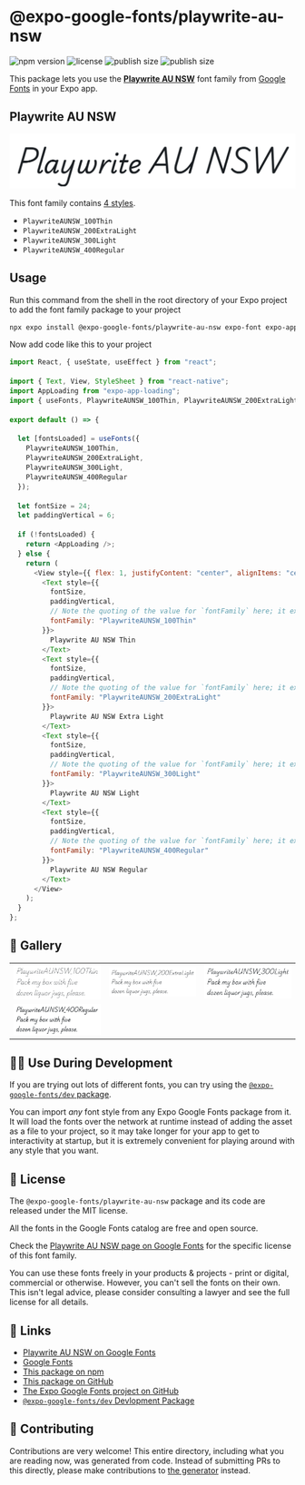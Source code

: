 # @expo-google-fonts/playwrite-au-nsw

![npm version](https://flat.badgen.net/npm/v/@expo-google-fonts/playwrite-au-nsw)
![license](https://flat.badgen.net/github/license/expo/google-fonts)
![publish size](https://flat.badgen.net/packagephobia/install/@expo-google-fonts/playwrite-au-nsw)
![publish size](https://flat.badgen.net/packagephobia/publish/@expo-google-fonts/playwrite-au-nsw)

This package lets you use the [**Playwrite AU NSW**](https://fonts.google.com/specimen/Playwrite+AU+NSW) font family from [Google Fonts](https://fonts.google.com/) in your Expo app.

## Playwrite AU NSW

![Playwrite AU NSW](./font-family.png)

This font family contains [4 styles](#-gallery).

- `PlaywriteAUNSW_100Thin`
- `PlaywriteAUNSW_200ExtraLight`
- `PlaywriteAUNSW_300Light`
- `PlaywriteAUNSW_400Regular`

## Usage

Run this command from the shell in the root directory of your Expo project to add the font family package to your project

```sh
npx expo install @expo-google-fonts/playwrite-au-nsw expo-font expo-app-loading
```

Now add code like this to your project

```js
import React, { useState, useEffect } from "react";

import { Text, View, StyleSheet } from "react-native";
import AppLoading from "expo-app-loading";
import { useFonts, PlaywriteAUNSW_100Thin, PlaywriteAUNSW_200ExtraLight, PlaywriteAUNSW_300Light, PlaywriteAUNSW_400Regular } from '@expo-google-fonts/playwrite-au-nsw';

export default () => {

  let [fontsLoaded] = useFonts({
    PlaywriteAUNSW_100Thin, 
    PlaywriteAUNSW_200ExtraLight, 
    PlaywriteAUNSW_300Light, 
    PlaywriteAUNSW_400Regular
  });

  let fontSize = 24;
  let paddingVertical = 6;

  if (!fontsLoaded) {
    return <AppLoading />;
  } else {
    return (
      <View style={{ flex: 1, justifyContent: "center", alignItems: "center" }}>
        <Text style={{
          fontSize,
          paddingVertical,
          // Note the quoting of the value for `fontFamily` here; it expects a string!
          fontFamily: "PlaywriteAUNSW_100Thin"
        }}>
          Playwrite AU NSW Thin
        </Text>
        <Text style={{
          fontSize,
          paddingVertical,
          // Note the quoting of the value for `fontFamily` here; it expects a string!
          fontFamily: "PlaywriteAUNSW_200ExtraLight"
        }}>
          Playwrite AU NSW Extra Light
        </Text>
        <Text style={{
          fontSize,
          paddingVertical,
          // Note the quoting of the value for `fontFamily` here; it expects a string!
          fontFamily: "PlaywriteAUNSW_300Light"
        }}>
          Playwrite AU NSW Light
        </Text>
        <Text style={{
          fontSize,
          paddingVertical,
          // Note the quoting of the value for `fontFamily` here; it expects a string!
          fontFamily: "PlaywriteAUNSW_400Regular"
        }}>
          Playwrite AU NSW Regular
        </Text>
      </View>
    );
  }
};
```

## 🔡 Gallery


||||
|-|-|-|
|![PlaywriteAUNSW_100Thin](./PlaywriteAUNSW_100Thin.ttf.png)|![PlaywriteAUNSW_200ExtraLight](./PlaywriteAUNSW_200ExtraLight.ttf.png)|![PlaywriteAUNSW_300Light](./PlaywriteAUNSW_300Light.ttf.png)||
|![PlaywriteAUNSW_400Regular](./PlaywriteAUNSW_400Regular.ttf.png)||||


## 👩‍💻 Use During Development

If you are trying out lots of different fonts, you can try using the [`@expo-google-fonts/dev` package](https://github.com/expo/google-fonts/tree/master/font-packages/dev#readme).

You can import _any_ font style from any Expo Google Fonts package from it. It will load the fonts over the network at runtime instead of adding the asset as a file to your project, so it may take longer for your app to get to interactivity at startup, but it is extremely convenient for playing around with any style that you want.


## 📖 License

The `@expo-google-fonts/playwrite-au-nsw` package and its code are released under the MIT license.

All the fonts in the Google Fonts catalog are free and open source.

Check the [Playwrite AU NSW page on Google Fonts](https://fonts.google.com/specimen/Playwrite+AU+NSW) for the specific license of this font family.

You can use these fonts freely in your products & projects - print or digital, commercial or otherwise. However, you can't sell the fonts on their own. This isn't legal advice, please consider consulting a lawyer and see the full license for all details.

## 🔗 Links

- [Playwrite AU NSW on Google Fonts](https://fonts.google.com/specimen/Playwrite+AU+NSW)
- [Google Fonts](https://fonts.google.com/)
- [This package on npm](https://www.npmjs.com/package/@expo-google-fonts/playwrite-au-nsw)
- [This package on GitHub](https://github.com/expo/google-fonts/tree/master/font-packages/playwrite-au-nsw)
- [The Expo Google Fonts project on GitHub](https://github.com/expo/google-fonts)
- [`@expo-google-fonts/dev` Devlopment Package](https://github.com/expo/google-fonts/tree/master/font-packages/dev)

## 🤝 Contributing

Contributions are very welcome! This entire directory, including what you are reading now, was generated from code. Instead of submitting PRs to this directly, please make contributions to [the generator](https://github.com/expo/google-fonts/tree/master/packages/generator) instead.
